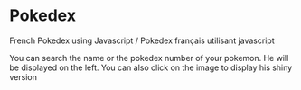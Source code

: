 # Pokedex
French Pokedex using Javascript / Pokedex français utilisant javascript

You can search the name or the pokedex number of your pokemon. He will be displayed on the left.
You can also click on the image to display his shiny version
